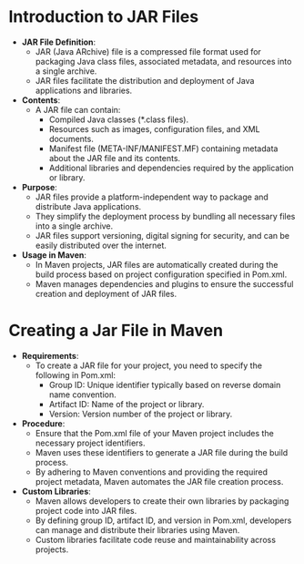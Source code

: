 # Introduction to JAR Files

- **JAR File Definition**:
  - JAR (Java ARchive) file is a compressed file format used for packaging Java class files, associated metadata, and resources into a single archive.
  - JAR files facilitate the distribution and deployment of Java applications and libraries.
- **Contents**:
  - A JAR file can contain:
    - Compiled Java classes (\*.class files).
    - Resources such as images, configuration files, and XML documents.
    - Manifest file (META-INF/MANIFEST.MF) containing metadata about the JAR file and its contents.
    - Additional libraries and dependencies required by the application or library.
- **Purpose**:
  - JAR files provide a platform-independent way to package and distribute Java applications.
  - They simplify the deployment process by bundling all necessary files into a single archive.
  - JAR files support versioning, digital signing for security, and can be easily distributed over the internet.
- **Usage in Maven**:
  - In Maven projects, JAR files are automatically created during the build process based on project configuration specified in Pom.xml.
  - Maven manages dependencies and plugins to ensure the successful creation and deployment of JAR files.

# Creating a Jar File in Maven

- **Requirements**:
  - To create a JAR file for your project, you need to specify the following in Pom.xml:
    - Group ID: Unique identifier typically based on reverse domain name convention.
    - Artifact ID: Name of the project or library.
    - Version: Version number of the project or library.
- **Procedure**:
  - Ensure that the Pom.xml file of your Maven project includes the necessary project identifiers.
  - Maven uses these identifiers to generate a JAR file during the build process.
  - By adhering to Maven conventions and providing the required project metadata, Maven automates the JAR file creation process.
- **Custom Libraries**:
  - Maven allows developers to create their own libraries by packaging project code into JAR files.
  - By defining group ID, artifact ID, and version in Pom.xml, developers can manage and distribute their libraries using Maven.
  - Custom libraries facilitate code reuse and maintainability across projects.
